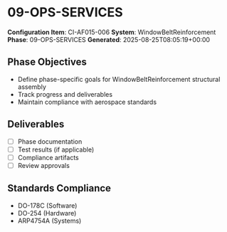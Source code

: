 # 09-OPS-SERVICES

**Configuration Item**: CI-AF015-006
**System**: WindowBeltReinforcement
**Phase**: 09-OPS-SERVICES
**Generated**: 2025-08-25T08:05:19+00:00

## Phase Objectives
- Define phase-specific goals for WindowBeltReinforcement structural assembly
- Track progress and deliverables
- Maintain compliance with aerospace standards

## Deliverables
- [ ] Phase documentation
- [ ] Test results (if applicable)
- [ ] Compliance artifacts
- [ ] Review approvals

## Standards Compliance
- DO-178C (Software)
- DO-254 (Hardware)
- ARP4754A (Systems)

